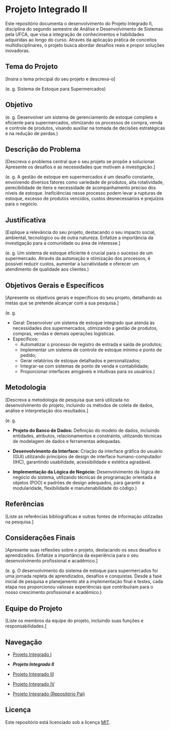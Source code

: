 # Projeto Integrado II
Este repositório documenta o desenvolvimento do Projeto Integrado  II, disciplina do segundo semestre de Análise e Desenvolvimento de Sistemas pela UFCA, que visa a integração de conhecimentos e habilidades adquiridas ao longo do curso. Através da aplicação prática de conceitos multidisciplinares, o projeto busca abordar desafios reais e propor soluções inovadoras.

## Tema do Projeto
[Insira o tema principal do seu projeto e descreva-o]

(e. g. Sistema de Estoque para Supermercados)

## Objetivo
(e. g. Desenvolver um sistema de gerenciamento de estoque completo e eficiente para supermercados, otimizando os processos de compra, venda e controle de produtos, visando auxiliar na tomada de decisões estratégicas e na redução de perdas.)

## Descrição do Problema
[Descreva o problema central que o seu projeto se propõe a solucionar. Apresente os desafios e as necessidades que motivam a investigação.]

(e. g. A gestão de estoque em supermercados é um desafio constante, envolvendo diversos fatores como variedade de produtos, alta rotatividade, perecibilidade de itens e necessidade de acompanhamento preciso dos níveis de estoque. Ineficiências nesse processo podem levar a rupturas de estoque, excesso de produtos vencidos, custos desnecessários e prejuízos para o negócio.

## Justificativa

[Explique a relevância do seu projeto, destacando o seu impacto social, ambiental, tecnológico ou de outra natureza. Enfatize a importância da investigação para a comunidade ou área de interesse.]

(e. g. Um sistema de estoque eficiente é crucial para o sucesso de um supermercado. Através da automação e otimização dos processos, é possível reduzir custos, aumentar a lucratividade e oferecer um atendimento de qualidade aos clientes.)

## Objetivos Gerais e Específicos

[Apresente os objetivos gerais e específicos do seu projeto, detalhando as metas que se pretende alcançar com a sua pesquisa.]

(e. g. 
* Geral: Desenvolver um sistema de estoque integrado que atenda às necessidades dos supermercados, otimizando a gestão de produtos, compras, vendas e demais operações logísticas.
* Específicos:
  * Automatizar o processo de registro de entrada e saída de produtos;
  * Implementar um sistema de controle de estoque mínimo e ponto de pedido;
  * Gerar relatórios de estoque detalhados e personalizados;
  * Integrar-se com sistemas de ponto de venda e contabilidade;
  * Proporcionar interfaces amigáveis e intuitivas para os usuários.)

## Metodologia

[Descreva a metodologia de pesquisa que será utilizada no desenvolvimento do projeto, incluindo os métodos de coleta de dados, análise e interpretação dos resultados.]

(e. g. 
* **Projeto do Banco de Dados:**
  Definição do modelo de dados, incluindo entidades, atributos, relacionamentos e constraints, utilizando técnicas de modelagem de dados e ferramentas adequadas.

* **Desenvolvimento da Interface:**
  Criação da interface gráfica do usuário (GUI) utilizando princípios de design de interface humano-computador (IHC), garantindo usabilidade, acessibilidade e estética agradável.

* **Implementação da Lógica de Negócio:**
  Desenvolvimento da lógica de negócio do sistema, utilizando técnicas de programação orientada a objetos (POO) e padrões de design adequados, para garantir a modularidade, flexibilidade e manutenabilidade do código.)

## Referências

[Liste as referências bibliográficas e outras fontes de informação utilizadas na pesquisa.]

## Considerações Finais

[Apresente suas reflexões sobre o projeto, destacando os seus desafios e aprendizados. Enfatize a importância da experiência para o seu desenvolvimento profissional e acadêmico.]


(e. g. O desenvolvimento do sistema de estoque para supermercados foi uma jornada repleta de aprendizados, desafios e conquistas. Desde a fase inicial de pesquisa e planejamento até a implementação final e testes, cada etapa nos proporcionou valiosas experiências que contribuíram para o nosso crescimento profissional e acadêmico.)

## Equipe do Projeto

[Liste os membros da equipe do projeto, incluindo suas funções e responsabilidades.]

## Navegação
* [Projeto Integrado I](https://github.com/seu-user/PI-I)

* ***Projeto Integrado II***

* [Projeto Integrado III](https://github.com/seu-user/PI-III)

* [Projeto Integrado IV](https://github.com/seu-user/PI-IV)

* [Projeto Integrado (Repositório Pai)](https://github.com/devitruvius/ADS-integrated-project-example)

## Licença

Este repositório está licenciado sob a licença [MIT](https://choosealicense.com/licenses/mit/).

